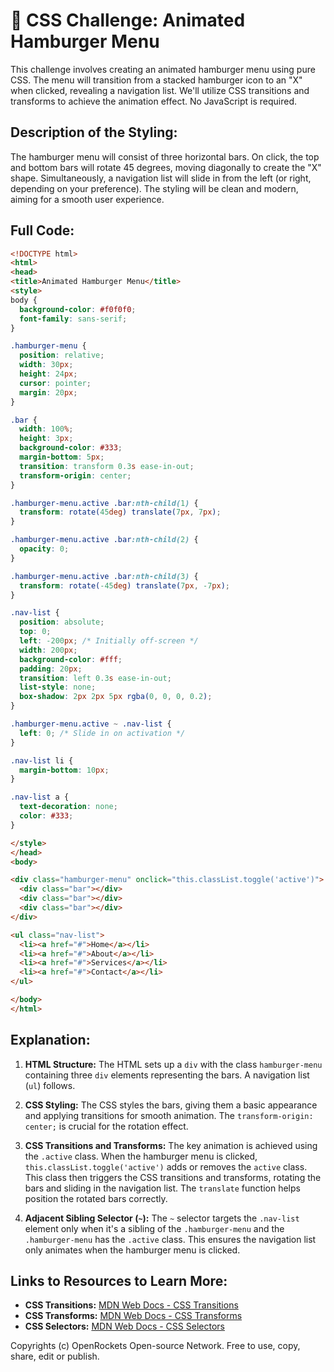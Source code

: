 # 🐞 CSS Challenge:  Animated Hamburger Menu


This challenge involves creating an animated hamburger menu using pure CSS.  The menu will transition from a stacked hamburger icon to an "X" when clicked, revealing a navigation list. We'll utilize CSS transitions and transforms to achieve the animation effect.  No JavaScript is required.


## Description of the Styling:

The hamburger menu will consist of three horizontal bars. On click, the top and bottom bars will rotate 45 degrees, moving diagonally to create the "X" shape.  Simultaneously, a navigation list will slide in from the left (or right, depending on your preference). The styling will be clean and modern, aiming for a smooth user experience.


## Full Code:

```html
<!DOCTYPE html>
<html>
<head>
<title>Animated Hamburger Menu</title>
<style>
body {
  background-color: #f0f0f0;
  font-family: sans-serif;
}

.hamburger-menu {
  position: relative;
  width: 30px;
  height: 24px;
  cursor: pointer;
  margin: 20px;
}

.bar {
  width: 100%;
  height: 3px;
  background-color: #333;
  margin-bottom: 5px;
  transition: transform 0.3s ease-in-out;
  transform-origin: center;
}

.hamburger-menu.active .bar:nth-child(1) {
  transform: rotate(45deg) translate(7px, 7px);
}

.hamburger-menu.active .bar:nth-child(2) {
  opacity: 0;
}

.hamburger-menu.active .bar:nth-child(3) {
  transform: rotate(-45deg) translate(7px, -7px);
}

.nav-list {
  position: absolute;
  top: 0;
  left: -200px; /* Initially off-screen */
  width: 200px;
  background-color: #fff;
  padding: 20px;
  transition: left 0.3s ease-in-out;
  list-style: none;
  box-shadow: 2px 2px 5px rgba(0, 0, 0, 0.2);
}

.hamburger-menu.active ~ .nav-list {
  left: 0; /* Slide in on activation */
}

.nav-list li {
  margin-bottom: 10px;
}

.nav-list a {
  text-decoration: none;
  color: #333;
}

</style>
</head>
<body>

<div class="hamburger-menu" onclick="this.classList.toggle('active')">
  <div class="bar"></div>
  <div class="bar"></div>
  <div class="bar"></div>
</div>

<ul class="nav-list">
  <li><a href="#">Home</a></li>
  <li><a href="#">About</a></li>
  <li><a href="#">Services</a></li>
  <li><a href="#">Contact</a></li>
</ul>

</body>
</html>
```


## Explanation:

1.  **HTML Structure:**  The HTML sets up a `div` with the class `hamburger-menu` containing three `div` elements representing the bars.  A navigation list (`ul`) follows.

2.  **CSS Styling:** The CSS styles the bars, giving them a basic appearance and applying transitions for smooth animation. The `transform-origin: center;` is crucial for the rotation effect.

3.  **CSS Transitions and Transforms:**  The key animation is achieved using the `.active` class. When the hamburger menu is clicked, `this.classList.toggle('active')` adds or removes the `active` class. This class then triggers the CSS transitions and transforms, rotating the bars and sliding in the navigation list. The `translate` function helps position the rotated bars correctly.

4.  **Adjacent Sibling Selector (`~`):**  The `~` selector targets the `.nav-list` element only when it's a sibling of the `.hamburger-menu` and the `.hamburger-menu` has the `.active` class.  This ensures the navigation list only animates when the hamburger menu is clicked.

## Links to Resources to Learn More:

* **CSS Transitions:** [MDN Web Docs - CSS Transitions](https://developer.mozilla.org/en-US/docs/Web/CSS/CSS_Transitions/Using_CSS_transitions)
* **CSS Transforms:** [MDN Web Docs - CSS Transforms](https://developer.mozilla.org/en-US/docs/Web/CSS/transform)
* **CSS Selectors:** [MDN Web Docs - CSS Selectors](https://developer.mozilla.org/en-US/docs/Web/CSS/CSS_Selectors)


Copyrights (c) OpenRockets Open-source Network. Free to use, copy, share, edit or publish.


